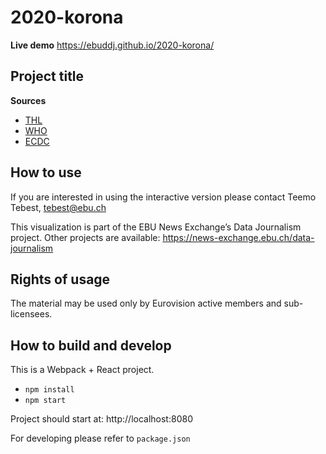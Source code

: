 # 2020-korona

**Live demo** https://ebuddj.github.io/2020-korona/

## Project title

**Sources**
* [THL](https://thl.fi/fi/web/infektiotaudit-ja-rokotukset/ajankohtaista/wuhanin-koronavirus)
* [WHO](https://www.who.int/emergencies/diseases/novel-coronavirus-2019/situation-reports/)
* [ECDC](https://www.ecdc.europa.eu/en/novel-coronavirus-china)

## How to use

If you are interested in using the interactive version please contact Teemo Tebest, tebest@ebu.ch

This visualization is part of the EBU News Exchange’s Data Journalism project. Other projects are available: https://news-exchange.ebu.ch/data-journalism

## Rights of usage

The material may be used only by Eurovision active members and sub-licensees.

## How to build and develop

This is a Webpack + React project.

* `npm install`
* `npm start`

Project should start at: http://localhost:8080

For developing please refer to `package.json`